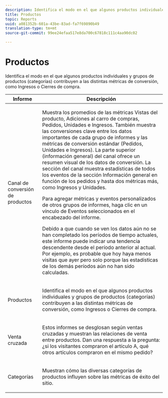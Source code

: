 ```yaml
---
description: Identifica el modo en el que algunos productos individuales y grupos de productos (categorías) contribuyen a las distintas métricas de conversión, como Ingresos o Cierres de compra.
title: Productos
topic: Reports
uuid: a081352b-601a-43be-83ad-fa7f69890b49
translation-type: tm+mt
source-git-commit: 99ee24efaa517e8da700c67818c111c4aa90dc02

---
```



# Productos

Identifica el modo en el que algunos productos individuales y grupos de productos (categorías) contribuyen a las distintas métricas de conversión, como Ingresos o Cierres de compra.

<table id="table_E8F96FC92BF44993B79DD3D6AFABCB60"> 
 <thead> 
  <tr> 
   <th colname="col1" class="entry"> Informe </th> 
   <th colname="col2" class="entry"> Descripción </th> 
  </tr> 
 </thead>
 <tbody> 
  <tr> 
   <td colname="col1"> Canal de conversión de productos </td> 
   <td colname="col2"> <p> Muestra los promedios de las métricas Vistas del producto, Adiciones al carro de compras, Pedidos, Unidades e Ingresos. También muestra las conversiones clave entre los datos importantes de cada grupo de informes y las métricas de conversión estándar (Pedidos, Unidades e Ingresos). La parte superior (información general) del canal ofrece un resumen visual de los datos de conversión. La sección del canal muestra estadísticas de todos los eventos de la sección Información general en función de los pedidos y hasta dos métricas más, como Ingresos y Unidades. </p> <p>Para agregar métricas y eventos personalizados de otros grupos de informes, haga clic en un vínculo de <span class="uicontrol">Eventos seleccionados</span> en el encabezado del informe. </p> <p>Debido a que cuando se ven los datos aún no se han completado los períodos de tiempo actuales, este informe puede indicar una tendencia descendente desde el período anterior al actual. Por ejemplo, es probable que hoy haya menos visitas que ayer pero solo porque las estadísticas de los demás períodos aún no han sido calculadas. </p> </td> 
  </tr> 
  <tr> 
   <td colname="col1"> Productos </td> 
   <td colname="col2"> <p> Identifica el modo en el que algunos productos individuales y grupos de productos (categorías) contribuyen a las distintas métricas de conversión, como Ingresos o Cierres de compra. </p> </td> 
  </tr> 
  <tr> 
   <td colname="col1"> Venta cruzada </td> 
   <td colname="col2"> <p> Estos informes se desglosan según ventas cruzadas y muestran las relaciones de venta entre productos. Dan una respuesta a la pregunta: ¿si los visitantes compraron el artículo A, qué otros artículos compraron en el mismo pedido? </p> </td> 
  </tr> 
  <tr> 
   <td colname="col1"> Categorías </td> 
   <td colname="col2"> <p> Muestran cómo las diversas categorías de productos influyen sobre las métricas de éxito del sitio. </p> </td> 
  </tr> 
 </tbody> 
</table>

